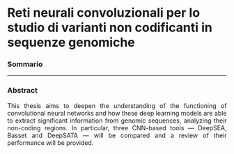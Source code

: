 # Reti neurali convoluzionali per lo studio di varianti non codificanti in sequenze genomiche

### Sommario

<div style="text-align: justify; text-justify: inter-word;">
<!-- BEGIN SOMMARIO -->

<!-- END SOMMARIO -->
</div>

___

### Abstract

<div style="text-align: justify; text-justify: inter-word;">
<!-- BEGIN ABSTRACT -->
    This thesis aims to deepen the understanding of the functioning of convolutional neural networks and how these deep learning models are able to extract significant information from genomic sequences, analyzing their non-coding regions. In particular, three CNN-based tools — DeepSEA, Basset and DeepSATA — will be compared and a review of their performance will be provided.
<!-- END ABSTRACT -->
</div>
